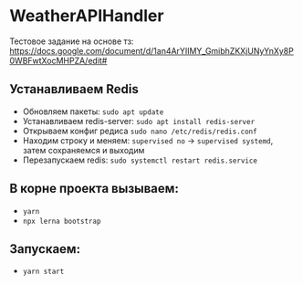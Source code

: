 # WeatherAPIHandler

Тестовое задание на основе тз: https://docs.google.com/document/d/1an4ArYIIMY_GmibhZKXjUNyYnXy8P0WBFwtXocMHPZA/edit#

## Устанавливаем Redis

- Обновляем пакеты: `sudo apt update`
- Устанавливаем redis-server: `sudo apt install redis-server`
- Открываем конфиг редиса `sudo nano /etc/redis/redis.conf`
- Находим строку и меняем: `supervised no` -> `supervised systemd`, затем сохраняемся и выходим
- Перезапускаем redis: `sudo systemctl restart redis.service`

## В корне проекта вызываем:

- `yarn`
- `npx lerna bootstrap`

## Запускаем:

- `yarn start`
